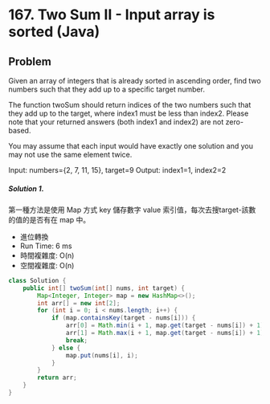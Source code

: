 #  167. Two Sum II - Input array is sorted (Java)

## Problem

Given an array of integers that is already sorted in ascending order, find two numbers such that they add up to a specific target number.

The function twoSum should return indices of the two numbers such that they add up to the target, where index1 must be less than index2. Please note that your returned answers (both index1 and index2) are not zero-based.

You may assume that each input would have exactly one solution and you may not use the same element twice.

Input: numbers={2, 7, 11, 15}, target=9
Output: index1=1, index2=2



##### Solution 1.

第一種方法是使用 Map 方式 key 儲存數字 value 索引值，每次去搜target-該數的值的是否有在 map 中。

- 進位轉換
- Run Time: 6 ms
- 時間複雜度: O(n)
- 空間複雜度: O(n)

```java
class Solution {
    public int[] twoSum(int[] nums, int target) {
        Map<Integer, Integer> map = new HashMap<>();
		int arr[] = new int[2];
		for (int i = 0; i < nums.length; i++) {
			if (map.containsKey(target - nums[i])) {
				arr[0] = Math.min(i + 1, map.get(target - nums[i]) + 1);
				arr[1] = Math.max(i + 1, map.get(target - nums[i]) + 1);
				break;
			} else {
				map.put(nums[i], i);
			}
		}
		return arr;
    }
}
```
